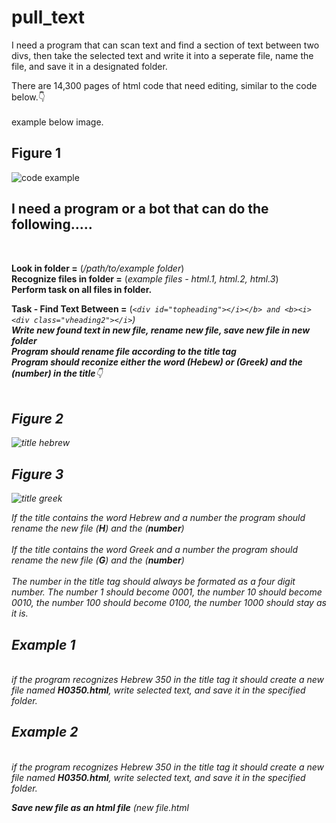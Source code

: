 # pull_text
I need a program that can scan text and find a section of text between two divs, then take the selected text and write it into a seperate file, name the file, and save it in a designated folder.

There are 14,300 pages of html code that need editing, similar to the code below.:point_down:<br><br> example below image.
<h2>Figure 1</h2>

![code example](https://github.com/luvlylavnder/pull_text/blob/master/code%20_example.png)

<h2>I need a program or a bot that can do the following.....</h2><br>

<b>Look in folder =</b> (<i>/path/to/example folder</i>)<br> 
<b>Recognize files in folder =</b> (<i>example files - html.1, html.2, html.3</i>)<br>
<b>Perform task on all files in folder.</b>

<b>Task - Find Text Between =</b> (<i>```<div id="topheading"></i></b> and <b><i><div class="vheading2"></i>```)<br>
<b>Write new found text in new file, rename new file, save new file in new folder</b><br> 
<b><i>Program should rename file according to the title tag</i></b><br>
<b><i>Program should reconize either the word (<b>Hebew</b>) or (<b>Greek</b>) and the (<b>number</b>) in the title</i></b>:point_down:<br><br>
<h2>Figure 2</h2>

![title hebrew](https://github.com/luvlylavnder/pull_text/blob/master/title_hebrew_example.png)
 
<h2>Figure 3</h2>

![title greek](https://github.com/luvlylavnder/pull_text/blob/master/title_greek_example.png)
 
<i>If the title contains the word <i>Hebrew</i> and a <i>number</i> the program should rename the new file (<b>H</b>) and the (<b>number</b>)</i><br><br>
<i>If the title contains the word <i>Greek</i> and a <i>number</i> the program should rename the new file (<b>G</b>) and the (<b>number</b>)</i><br>
 <br>
<i>The number in the title tag should always be formated as a four digit number.<i>  The number 1 should become 0001, the number 10 should become 0010, the number 100 should become 0100, the number 1000 should stay as it is.<i>
 
<h2>Example 1</h2><br>
<i>if the program recognizes Hebrew 350 in the title tag it should create a new file named <b>H0350.html</b>, write selected text, and save it in the specified folder.</i>

<h2>Example 2</h2><br>
<i>if the program recognizes Hebrew 350 in the title tag it should create a new file named <b>H0350.html</b>, write selected text, and save it in the specified folder.</i>

<b>Save new file as an html file</b> (<i>new file.html</i>
 
 <b></b>
 <i></i>
